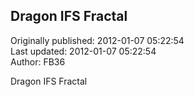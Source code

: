 ## Dragon IFS Fractal  
Originally published: 2012-01-07 05:22:54  
Last updated: 2012-01-07 05:22:54  
Author: FB36   
  
Dragon IFS Fractal
